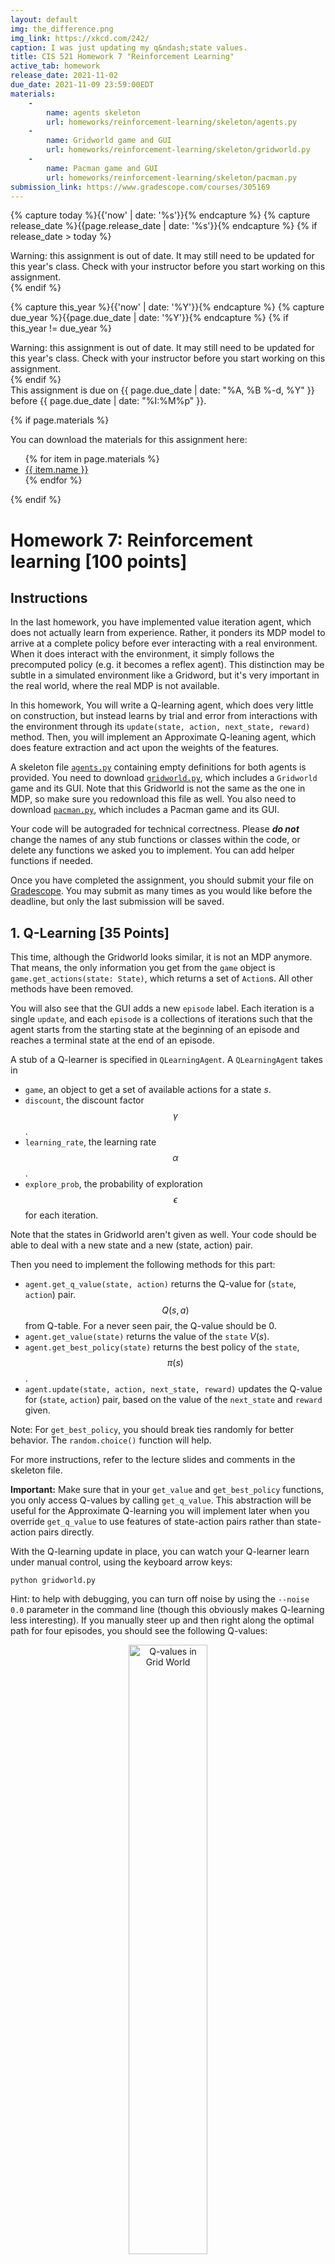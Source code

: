 ```yaml
---
layout: default
img: the_difference.png
img_link: https://xkcd.com/242/
caption: I was just updating my q&ndash;state values. 
title: CIS 521 Homework 7 "Reinforcement Learning"
active_tab: homework
release_date: 2021-11-02
due_date: 2021-11-09 23:59:00EDT
materials:
    - 
        name: agents skeleton
        url: homeworks/reinforcement-learning/skeleton/agents.py 
    - 
        name: Gridworld game and GUI
        url: homeworks/reinforcement-learning/skeleton/gridworld.py
    - 
        name: Pacman game and GUI
        url: homeworks/reinforcement-learning/skeleton/pacman.py 
submission_link: https://www.gradescope.com/courses/305169
---
```


<!-- Check whether the assignment is ready to release -->
{% capture today %}{{'now' | date: '%s'}}{% endcapture %}
{% capture release_date %}{{page.release_date | date: '%s'}}{% endcapture %}
{% if release_date > today %} 
<div class="alert alert-danger">
Warning: this assignment is out of date.  It may still need to be updated for this year's class.  Check with your instructor before you start working on this assignment.
</div>
{% endif %}
<!-- End of check whether the assignment is up to date -->


<!-- Check whether the assignment is up to date -->
{% capture this_year %}{{'now' | date: '%Y'}}{% endcapture %}
{% capture due_year %}{{page.due_date | date: '%Y'}}{% endcapture %}
{% if this_year != due_year %} 
<div class="alert alert-danger">
Warning: this assignment is out of date.  It may still need to be updated for this year's class.  Check with your instructor before you start working on this assignment.
</div>
{% endif %}
<!-- End of check whether the assignment is up to date -->


<div class="alert alert-info">
This assignment is due on {{ page.due_date | date: "%A, %B %-d, %Y" }} before {{ page.due_date | date: "%I:%M%p" }}. 
</div>

{% if page.materials %}
<div class="alert alert-info">
You can download the materials for this assignment here:
<ul>
{% for item in page.materials %}
<li><a href="{{site.baseurl}}/{{item.url}}">{{ item.name }}</a></li>
{% endfor %}
</ul>
</div>
{% endif %}


Homework 7: Reinforcement learning [100 points]
=============================================================

## Instructions
In the last homework, you have implemented value iteration agent, which does not actually learn from experience. Rather, it ponders its MDP model to arrive at a complete policy before ever interacting with a real environment. When it does interact with the environment, it simply follows the precomputed policy (e.g. it becomes a reflex agent). This distinction may be subtle in a simulated environment like a Gridword, but it's very important in the real world, where the real MDP is not available.

In this homework, You will write a Q-learning agent, which does very little on construction, but instead learns by trial and error from interactions with the environment through its `update(state, action, next_state, reward)` method. Then, you will implement an Approximate Q-leaning agent, which does feature extraction and act upon the weights of the features.

A skeleton file [`agents.py`](skeleton/agents.py) containing empty definitions for both agents is provided. You need to download [`gridworld.py`](skeleton/gridworld.py), which includes a `Gridworld` game and its GUI. Note that this Gridworld is not the same as the one in MDP, so make sure you redownload this file as well. You also need to download [`pacman.py`](skeleton/pacman.py), which includes a Pacman game and its GUI.

Your code will be autograded for technical correctness. Please ___do not___ change the names of any stub functions or classes within the code, or delete any functions we asked you to implement. You can add helper functions if needed.

Once you have completed the assignment, you should submit your file on [Gradescope]({{page.submission_link}}). You may submit as many times as you would like before the deadline, but only the last submission will be saved. 

## 1. Q-Learning [35 Points]

This time, although the Gridworld looks similar, it is not an MDP anymore. That means, the only information you get from the `game` object is `game.get_actions(state: State)`, which returns a set of `Action`s. All other methods have been removed.

You will also see that the GUI adds a new `episode` label. Each iteration is a single `update`, and each `episode` is a collections of iterations such that the agent starts from the starting state at the beginning of an episode and reaches a terminal state at the end of an episode.

A stub of a Q-learner is specified in `QLearningAgent`. A `QLearningAgent` takes in

- `game`, an object to get a set of available actions for a state $s$.
- `discount`, the discount factor $$\gamma$$.
- `learning_rate`, the learning rate $$\alpha$$.
- `explore_prob`, the probability of exploration $$\epsilon$$ for each iteration.

Note that the states in Gridworld aren't given as well. Your code should be able to deal with a new state and a new (state, action) pair.

Then you need to implement the following methods for this part:

- `agent.get_q_value(state, action)` returns the Q-value for (`state`, `action`) pair. $$Q(s, a)$$ from Q-table. For a never seen pair, the Q-value should be $0$.
- `agent.get_value(state)` returns the value of the `state` $V(s)$.
- `agent.get_best_policy(state)` returns the best policy of the `state`, $$\pi(s)$$.
- `agent.update(state, action, next_state, reward)` updates the Q-value for (`state`, `action`) pair, based on the value of the `next_state` and `reward` given.

Note: For `get_best_policy`, you should break ties randomly for better behavior. The `random.choice()` function will help.

For more instructions, refer to the lecture slides and comments in the skeleton file.

**Important:** Make sure that in your `get_value` and `get_best_policy` functions, you only access Q-values by calling `get_q_value`. This abstraction will be useful for the Approximate Q-learning you will implement later when you override `get_q_value` to use features of state-action pairs rather than state-action pairs directly.

With the Q-learning update in place, you can watch your Q-learner learn under manual control, using the keyboard arrow keys:

```
python gridworld.py
```

Hint: to help with debugging, you can turn off noise by using the `--noise 0.0` parameter in the command line (though this obviously makes Q-learning less interesting). If you manually steer up and then right along the optimal path for four episodes, you should see the following Q-values:

<center>
<img src="qlearning.png" alt="Q-values in Grid World" class="img-responsive" width="50%" height="50%"/>
</center>

## 2. Epsilon Greedy [20 points]

Complete your Q-learning agent by implementing epsilon-greedy action selection in `agent.get_action(state)`, meaning it chooses random actions an $$\epsilon$$ fraction of the time, and follows its current best Q-values otherwise. Note that choosing a random action may result in choosing the best action - that is, you should not choose a random sub-optimal action, but rather any random legal action.

Your final Q-values should resemble those of your Value Iteration Agent, especially along well-traveled paths. However, your average returns will be lower than the Q-values predict because of the random actions and the initial learning phase.

You can choose an element from a list uniformly at random by calling the `random.choice` function. You can simulate a Bernoulli trial with probability $p$ of success by using `random.random() < p`, which returns `True` with probability $p$ and `False` with probability $1-p$.

## 3. Bridge Crossing Revisited [10 points]

First, train a completely random Q-learner with the default learning rate on the noiseless BridgeGrid for 50 episodes and observe whether it finds the optimal policy.

```
python gridworld.py --noise 0 bridge
```

Now try the same experiment with an epsilon of $0$ (adding `--epsilon 0` to the command line). Is there an epsilon and a learning rate for which it is highly likely (greater than 99%) that the optimal policy will be learned after 50 iterations? `question3()` in __agents.py__ should return EITHER a 2-item tuple of (epsilon, learning rate) OR the string 'NOT POSSIBLE' if there is none. Epsilon is controlled by `--epsilon`, learning rate by `--learning-rate`.

Note: Your response should be not depend on the exact tie-breaking mechanism used to choose actions. This means your answer should be correct even if for instance we rotated the entire bridge grid world 90 degrees.


## 4. Q-Learning and Pacman [10 points]

Time to play some Pacman! Pacman will play games in two phases. In the first phase, training, Pacman will begin to learn about the values of positions and actions. Because it takes a very long time to learn accurate Q-values even for tiny grids, Pacman's training games run in quiet mode by default, with no GUI (or console) display. Once Pacman's training is complete, it will enter playing mode. When playing, Pacman will use `get_best_policy` and not call `update` method, effectively stopping Q-learning and disabling exploration, in order to allow Pacman to exploit its learned policy. Playing games are shown in the GUI. Without any code changes you should be able to run Q-learning Pacman for very tiny grids as follows:

```
python pacman.py --train 2000 --play 10 small
```

`Pacman` game is only different in that it has default learning parameters that are more effective for the Pacman problem (epsilon=0.05, alpha=0.2, gamma=0.8). You will receive full credit for this question if the command above works without exceptions and your agent wins at least 80% of the time. The autograder will run 100 test games after the 2000 training games.

Hint: If your `QLearningAgent` works for **Gridworld** but does not seem to be learning a good policy for Pacman on smallGrid, it may be because your `get_action` and/or `get_best_policy` methods do not in some cases properly consider unseen actions. In particular, because unseen actions have by definition a Q-value of zero, if all of the actions that have been seen have negative Q-values, an unseen action may be optimal!

During training, you will see output every 100 games with statistics about how Pacman is faring. Epsilon is positive during training, so Pacman will play poorly even after having learned a good policy: this is because it occasionally makes a random exploratory move into a ghost. As a benchmark, it should take no more than 1,000 episodes before Pacman's rewards for a 100 episode segment becomes positive, reflecting that it's started winning more than losing. By the end of training, it should remain positive and be fairly high (between 100 and 350).

Once Pacman is done training, it should win very reliably in test games (at least 90% of the time), since now it is exploiting its learned policy.

However, you will find that training the same agent on the seemingly simple mediumGrid does not work well:

```
python pacman.py --train 2000 --play 10 medium
```

In our implementation, Pacman's average training rewards remain negative throughout training. At test time, it plays badly, probably losing all of its test games. Training will also take a long time, despite its ineffectiveness.

Pacman fails to win on larger layouts even if you increase the training time because each board configuration is a separate state with separate Q-values. It has no way to generalize that running into a ghost is bad for all positions. Obviously, this approach will not scale.

## 5. Approximate Q-Learning [20 points]

Implement an approximate Q-learning agent that learns weights for features of states, where many states might share the same features. Write your implementation in `ApproximateQAgent` class in __agents.py__, which is a subclass of ``QLearningAgent``.

Approximate Q-learning assumes the existence of a feature function $$f(s,a)$$ over state and action pairs, which yields a vector $$f_1(s,a) .. f_i(s,a) .. f_n(s,a)$$ of feature values. We provide feature functions for you already during the initialization of `ApproximateQAgent`. To use the `extractor`, take it as a function that accepts two arguments `state` and `action`, and it returns a dictionary that maps features to their values, i.e. `extractor(state: State, action: Action) -> Map[Feature, float]`. A `Feature` is guaranteed hashable.

Note: Again you can use `.items()` on a dictionary to get a list of `(k, v)` pairs.

The approximate Q-function takes the following form

$$
Q(s,a)=\sum_{i=1}^{n}{f_i(s,a)w_i}
$$

where each weight $$w_i$$ is associated with a particular feature $$f_i(s,a)$$. In your code, you should implement the weight vector as a dictionary mapping features (which the feature extractors will return) to weight values. You will update your weight vectors similarly to how you updated Q-values:

$$
\Delta = R + \gamma V(s') - Q(s, a)\\
w_i\leftarrow w_i + \alpha \cdot \Delta \cdot f_i(s,a)
$$

Note that the $$\Delta$$ term is the same as in normal Q-learning, and $$R$$ is the reward for $(s, a, s')$.

By default, `ApproximateQAgent` uses the `IdentityExtractor`, which assigns a single feature to every `(state, action)` pair. With this feature extractor, your Approximate Q-learning agent should work identically to `QLearningAgent`. You can test this with the following command:

```
python pacman.py --agent approx --train 2000 --play 10 small
```

Important: `ApproximateQAgent` is a subclass of `QLearningAgent`, and it therefore shares several methods like `get_action`. Make sure that your methods in `QLearningAgent` call `get_q_value` instead of accessing the Q-table directly, so that when you override `get_q_value` in your approximate agent, the new approximate Q-values are used to compute actions.

Once you're confident that your approximate learner works correctly with the identity features, run your approximate Q-learning agent with our custom feature extractor, which can learn to win with ease (only 100 episodes):

```
python pacman.py --agent approx --feature simple --train 100 --play 10 small
```

Even larger layouts should be no problem for your `ApproximateQAgent`.

```
python pacman.py --agent approx --feature simple --train 100 --play 10 medium
```

If you have no errors, your approximate Q-learning agent should win for mediumGrid almost every time with these simple features, even with only 50 training games.


## 6. Feedback [5 points]

1. **[1 point]** Approximately how many hours did you spend on this assignment?

2. **[2 point]** Which aspects of this assignment did you find most challenging? Were there any significant stumbling blocks?

3. **[2 point]** Which aspects of this assignment did you like? Is there anything you would have changed?
